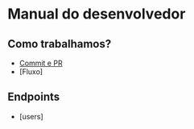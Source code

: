 # Manual do desenvolvedor

## Como trabalhamos?

* [Commit e PR](como_trabalhamos/commit.md)
* [Fluxo]

## Endpoints

* [users]